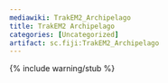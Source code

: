 ```yaml
---
mediawiki: TrakEM2_Archipelago
title: TrakEM2 Archipelago
categories: [Uncategorized]
artifact: sc.fiji:TrakEM2_Archipelago
---
```


{% include warning/stub %}



